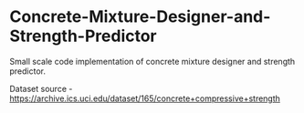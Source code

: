 # Concrete-Mixture-Designer-and-Strength-Predictor

Small scale code implementation of concrete mixture designer and strength predictor.

Dataset source - https://archive.ics.uci.edu/dataset/165/concrete+compressive+strength

